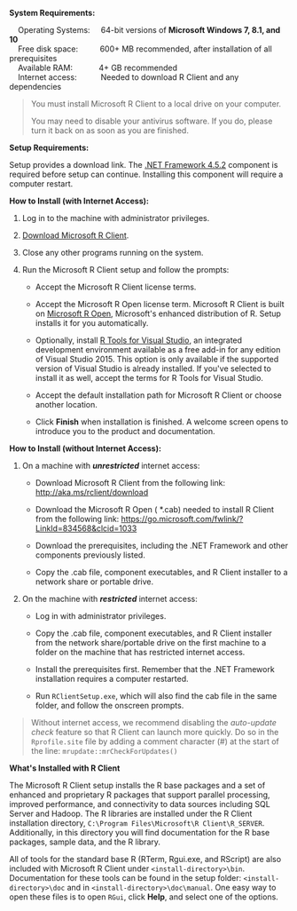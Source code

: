 **System Requirements:**

&nbsp;&nbsp;&nbsp;&nbsp;Operating Systems: &nbsp;&nbsp;&nbsp;  64-bit versions of **Microsoft Windows 7, 8.1, and 10**<br>
&nbsp;&nbsp;&nbsp;&nbsp;Free disk space: &nbsp;&nbsp;&nbsp;&nbsp;&nbsp;&nbsp;&nbsp;&nbsp; 600+ MB recommended, after installation of all prerequisites <br>
&nbsp;&nbsp;&nbsp;&nbsp;Available RAM: &nbsp;&nbsp;&nbsp;&nbsp;&nbsp;&nbsp;&nbsp;&nbsp;&nbsp;&nbsp; 4+ GB recommended <br>
&nbsp;&nbsp;&nbsp;&nbsp;Internet access: &nbsp;&nbsp;&nbsp;&nbsp;&nbsp;&nbsp;&nbsp;&nbsp;&nbsp; Needed to download R Client and any dependencies   


   >You must install Microsoft R Client to a local drive on your computer.
   >
   >You may need to disable your antivirus software. If you do, please turn it back on as soon as you are finished.

**Setup Requirements:**

Setup provides a download link. The [.NET Framework 4.5.2](https://www.microsoft.com/download/details.aspx?id=42642) component is required before setup can continue. Installing this component will require a computer restart.

**How to Install (with Internet Access):**

1. Log in to the machine with administrator privileges.

1. [Download Microsoft R Client](http://aka.ms/rclient/download).

1. Close any other programs running on the system.

1. Run the Microsoft R Client setup and follow the prompts:

    + Accept the Microsoft R Client license terms.

    + Accept the Microsoft R Open license term. Microsoft R Client is built on [Microsoft R Open](../../r-open.md), Microsoft's enhanced distribution of R. Setup installs it for you automatically.

    + Optionally, install [R Tools for Visual Studio](https://msdn.microsoft.com/en-us/library/mt721271.aspx#Anchor_1), an integrated development environment available as a free add-in for any edition of Visual Studio 2015. This option is only available if the supported version of Visual Studio is already installed.  If you've selected to install it as well, accept the terms for R Tools for Visual Studio.

    + Accept the default installation path for Microsoft R Client or choose another location.

    + Click **Finish** when installation is finished. A welcome screen opens to introduce you to the product and documentation.

**How to Install (without Internet Access):**

1. On a machine with _**unrestricted**_ internet access:

   + Download Microsoft R Client from the following link: http://aka.ms/rclient/download

   + Download the Microsoft R Open ( *.cab) needed to install R Client from the following link: https://go.microsoft.com/fwlink/?LinkId=834568&clcid=1033

   + Download the prerequisites, including the .NET Framework and other components previously listed.

   + Copy the .cab file, component executables, and R Client installer to a network share or portable drive.

1. On the machine with _**restricted**_ internet access:

   + Log in with administrator privileges.

   + Copy the .cab file, component executables, and R Client installer from the network share/portable drive on the first machine to a folder on the machine that has restricted internet access.

   + Install the prerequisites first. Remember that the .NET Framework installation requires a computer restarted.

   + Run `RClientSetup.exe`, which will also find the cab file in the same folder, and follow the onscreen prompts.

> Without internet access, we recommend disabling the _auto-update check_ feature so that R Client can launch more quickly. Do so in the `Rprofile.site` file by adding a comment character (#) at the start of the line: `mrupdate::mrCheckForUpdates()`
 
**What's Installed with R Client**<br>

The Microsoft R Client setup installs the R base packages and a set of enhanced and proprietary R packages that support parallel processing, improved performance, and connectivity to data sources including SQL Server and Hadoop. The R libraries are installed under the R Client installation directory, `C:\Program Files\Microsoft\R Client\R_SERVER`. Additionally, in this directory you will find documentation for the R base packages, sample data, and the R library.

All of tools for the standard base R (RTerm, Rgui.exe, and RScript) are also included with Microsoft R Client under `<install-directory>\bin`. Documentation for these tools can be found in the setup folder: `<install-directory>\doc` and in `<install-directory>\doc\manual`. One easy way to open these files is to open `RGui`, click **Help**, and select one of the options.
